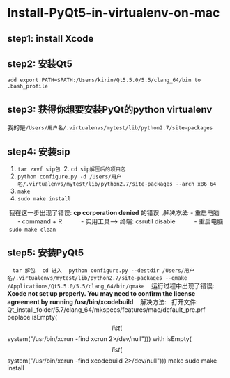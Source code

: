 # Install-PyQt5-in-virtualenv-on-mac
## step1: install Xcode
## step2: 安装Qt5
  `add export PATH=$PATH:/Users/kirin/Qt5.5.0/5.5/clang_64/bin to .bash_profile`
## step3: 获得你想要安装PyQt的python virtualenv
  我的是`/Users/用户名/.virtualenvs/mytest/lib/python2.7/site-packages`
## step4: 安装sip
  1. `tar zxvf sip包`
  2. `cd sip解压后的项目包`
  3. `python configure.py -d /Users/用户名/.virtualenvs/mytest/lib/python2.7/site-packages --arch x86_64`
  4. `make`
  5. `sudo make install`  
  
  我在这一步出现了错误: **cp corporation denied** 的错误
  *解决方法:* 
           - 重启电脑
           - command + R 
           - 实用工具--> 终端: csrutil disable
           - 重启电脑 
  `sudo make clean`
 
## step5: 安装PyQt5
    `tar 解包`
    `cd 进入`
    `python configure.py --destdir /Users/用户名/.virtualenvs/mytest/lib/python2.7/site-packages --qmake /Applications/Qt5.5.0/5.5/clang_64/bin/qmake`
    运行过程中出现了错误: **Xcode not set up properly. You may need to confirm the license agreement by running /usr/bin/xcodebuild**
    解决方法:
    打开文件: Qt_install_folder/5.7/clang_64/mkspecs/features/mac/default_pre.prf
    peplace isEmpty($$list($$system("/usr/bin/xcrun -find xcrun 2>/dev/null"))) with 
    isEmpty($$list($$system("/usr/bin/xcrun -find xcodebuild 2>/dev/null")))
    make 
    sudo make install 
    
           
